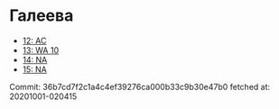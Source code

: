 # Галеева
- [12: AC](12.md)
- [13: WA 10](13.md)
- [14: NA](14.md)
- [15: NA](15.md)

Commit: 36b7cd7f2c1a4c4ef39276ca000b33c9b30e47b0
 fetched at: 20201001-020415
